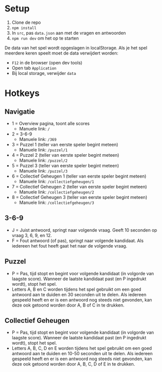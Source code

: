 # Setup

1. Clone de repo
2. `npm install`
3. In `src`, pas `data.json` aan met de vragen en antwoorden
4. `npm run dev` om het op te starten

De data van het spel wordt opgeslagen in localStorage. Als je het spel meerdere keren speelt moet de data verwijdert worden:

- `F12` in de browser (open dev tools)
- Open tab `Application`
- Bij local storage, verwijder `data`

# Hotkeys

## Navigatie

- 1 = Overview pagina, toont alle scores
  - Manuele link: `/`
- 2 = 3-6-9
  - Manuele link: `/369`
- 3 = Puzzel 1 (teller van eerste speler begint meteen)
  - Manuele link: `/puzzel/1`
- 4 = Puzzel 2 (teller van eerste speler begint meteen)
  - Manuele link: `/puzzel/2`
- 5 = Puzzel 3 (teller van eerste speler begint meteen)
  - Manuele link: `/puzzel/3`
- 6 = Collectief Geheugen 1 (teller van eerste speler begint meteen)
  - Manuele link: `/collectiefgeheugen/1`
- 7 = Collectief Geheugen 2 (teller van eerste speler begint meteen)
  - Manuele link: `/collectiefgeheugen/2`
- 8 = Collectief Geheugen 3 (teller van eerste speler begint meteen)
  - Manuele link: `/collectiefgeheugen/3`

## 3-6-9

- J = Juist antwoord, springt naar volgende vraag. Geeft 10 seconden op vraag 3, 6, 9, en 12.
- F = Fout antwoord (of pas), springt naar volgende kandidaat. Als iedereen het fout heeft gaat het naar de volgende vraag.

## Puzzel

- P = Pas, tijd stopt en begint voor volgende kandidaat (in volgorde van laagste score). Wanneer de laatste kandidaat past (en P ingedrukt wordt), stopt het spel.
- Letters A, B en C worden tijdens het spel gebruikt om een goed antwoord aan te duiden en 30 seconden uit te delen. Als iedereen gespeeld heeft en er is een antwoord nog steeds niet gevonden, kan deze ook getoond worden door A, B of C in te drukken.

## Collectief Geheugen

- P = Pas, tijd stopt en begint voor volgende kandidaat (in volgorde van laagste score). Wanneer de laatste kandidaat past (en P ingedrukt wordt), stopt het spel.
- Letters A, B, C, D en E worden tijdens het spel gebruikt om een goed antwoord aan te duiden en 10-50 seconden uit te delen. Als iedereen gespeeld heeft en er is een antwoord nog steeds niet gevonden, kan deze ook getoond worden door A, B, C, D of E in te drukken.
